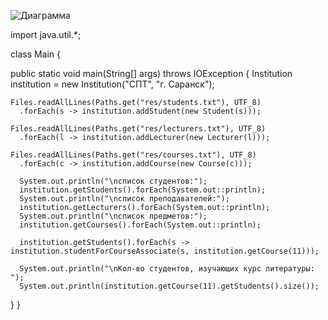 ![Диаграмма](http://www.plantuml.com/plantuml/png/VSr12W8n30NG_PoY5-WT1bmDkFC4iOrQQ5D9Vi3ZYvIYYnbtuVz7_ceWXRUwqDMWb11I9REmIL9kB22KBii8B_3CWi0liEG3TEgknl_DcHDSMO_K9eO2_zoXHt_6ERtJZBsTOeuiGuHO-ORlfvbgkJ_merUMxAs-0G00)

import java.util.*;

class Main {

  public static void main(String[] args) throws IOException {
    Institution institution = new Institution("СПТ", "г. Саранск");
    
    Files.readAllLines(Paths.get("res/students.txt"), UTF_8)
      .forEach(s -> institution.addStudent(new Student(s)));
      
    Files.readAllLines(Paths.get("res/lecturers.txt"), UTF_8)
      .forEach(l -> institution.addLecturer(new Lecturer(l)));
      
    Files.readAllLines(Paths.get("res/courses.txt"), UTF_8)
      .forEach(c -> institution.addCourse(new Course(c)));
      
      System.out.println("\nсписок студентов:");
      institution.getStudents().forEach(System.out::println);
      System.out.println("\nсписок преподавателей:");
      institution.getLecturers().forEach(System.out::println);
      System.out.println("\nсписок предметов:");
      institution.getCourses().forEach(System.out::println);
      
      institution.getStudents().forEach(s -> institution.studentForCourseAssociate(s, institution.getCourse(11)));
      
      System.out.println("\nКол-во студентов, изучающих курс литературы: ");
      System.out.println(institution.getCourse(11).getStudents().size());
  }
}
